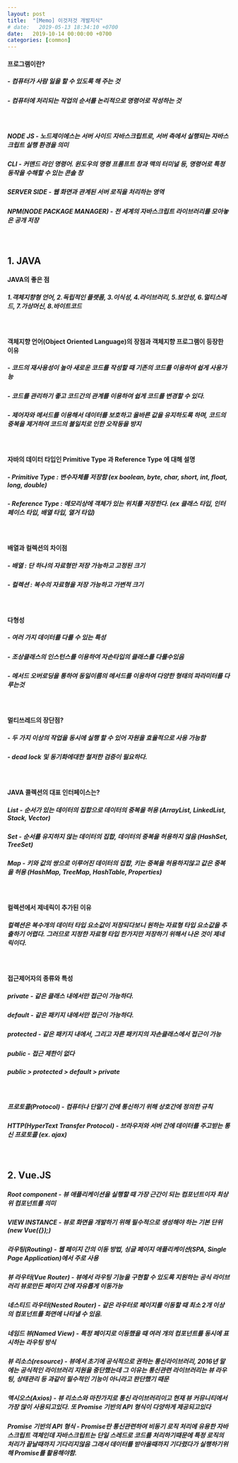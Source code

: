```yaml
---
layout: post
title:  "[Memo] 이것저것 개발지식"
# date:   2019-05-13 18:34:10 +0700
date:   2019-10-14 00:00:00 +0700
categories: [common]
---
```

#### 프로그램이란?
##### - 컴퓨터가 사람 일을 할 수 있도록 해 주는 것
##### - 컴퓨터에 처리되는 작업의 순서를 논리적으로 명령어로 작성하는 것
<br>

##### NODE JS - 노드제이에스는 서버 사이드 자바스크립트로, 서버 측에서 실행되는 자바스크립트 실행 환경을 의미
##### CLI - 커맨드 라인 명령어. 윈도우의 명령 프롬프트 창과 맥의 터미널 등, 명령어로 특정 동작을 수해할 수 있는 콘솔 창
##### SERVER SIDE - 웹 화면과 관계된 서버 로직을 처리하는 영역
##### NPM(NODE PACKAGE MANAGER) - 전 세계의 자바스크립트 라이브러리를 모아놓은 공개 저장
<br>

## 1. JAVA

####  JAVA의 좋은 점
##### 1.객체지향형 언어, 2.독립적인 플랫폼, 3.이식성, 4.라이브러리, 5.보안성, 6.멀티스레드, 7.가상머신, 8.바이트코드
<br>

#### 객체지향 언어(Object Oriented Language)의 장점과 객체지향 프로그램이 등장한 이유
##### - 코드의 재사용성이 높아 새로운 코드를 작성할 때 기존의 코드를 이용하여 쉽게 사용가능
##### - 코드를 관리하기 좋고 코드간의 관계를 이용하여 쉽게 코드를 변경할 수 있다.
##### - 제어자와 메서드를 이용해서 데이터를 보호하고 올바른 값을 유지하도록 하며, 코드의 중복을 제거하여 코드의 불일치로 인한 오작동을 방지
<br>

#### 자바의 데이터 타입인 Primitive Type 과 Reference Type 에 대해 설명
##### - Primitive Type : 변수자체를 저장함 (ex boolean, byte, char, short, int, float, long, double)
##### - Reference Type : 메모리상에 객체가 있는 위치를 저장한다. (ex 클래스 타입, 인터페이스 타입, 배열 타입, 열거 타입)
<br>

#### 배열과 컬렉션의 차이점
##### - 배열 : 단 하나의 자료형만 저장 가능하고 고정된 크기
##### - 컬렉션 : 복수의 자료형을 저장 가능하고 가변적 크기
<br>

#### 다형성
##### - 여러 가지 데이터를 다룰 수 있는 특성
##### - 조상클래스의 인스턴스를 이용하여 자손타입의 클래스를 다룰수있음
##### - 메서드 오버로딩을 통하여 동일이름의 메서드를 이용하여 다양한 형태의 파라미터를 다루는것
<br>

#### 멀티쓰레드의 장단점?
##### - 두 가지 이상의 작업을 동시에 실행 할 수 있어 자원을 효율적으로 사용 가능함
##### - dead lock 및 동기화에대한 철저한 검증이 필요하다.
<br>

#### JAVA 콜렉션의 대표 인터페이스는?
##### List - 순서가 있는 데이터의 집합으로 데이터의 중복을 허용 (ArrayList, LinkedList, Stack, Vector)
##### Set - 순서를  유지하지 않는 데이터의 집합, 데이터의 중복을 허용하지 않음 (HashSet, TreeSet)
##### Map - 키와 값의 쌍으로 이루어진 데이터의 집합, 키는 중복을 허용하지않고 값은 중복을 허용 (HashMap, TreeMap, HashTable, Properties)
<br>

#### 컬렉션에서 제네릭이 추가된 이유
##### 컬렉션은 복수개의 데이터 타입 요소값이 저장되다보니 원하는 자료형 타입 요소값을 추출하기 어렵다. 그러므로 지정한 자료형 타입 한가지만 저장하기 위해서 나온 것이 제네릭이다.
<br>

#### 접근제어자의 종류와 특성
##### private - 같은 클래스 내에서만 접근이 가능하다.
##### default - 같은 패키지 내에서만 접근이 가능하다.
##### protected - 같은 패키지 내에서, 그리고 자른 패키지의 자손클래스에서 접근이 가능
##### public - 접근 제한이 없다
##### public > protected > default > private
<br>

##### 프로토콜(Protocol) - 컴퓨터나 단말기 간에 통신하기 위해 상호간에 정의한 규칙
##### HTTP(HyperText Transfer Protocol) - 브라우저와 서버 간에 데이터를 주고받는 통신 프로토콜 (ex. ajax)
<br>

## 2. Vue.JS
##### Root component - 뷰 애플리케이션을 실행할 때 가장 근간이 되는 컴포넌트이자 최상위 컴포넌트를 의미
##### VIEW INSTANCE - 뷰로 화면을 개발하기 위해 필수적으로 생성해야 하는 기본 단위 (new Vue({});)
##### 라우팅(Routing) - 웹 페이지 간의 이동 방법, 싱글 페이지 애플리케이션(SPA, Single Page Application)에서 주로 사용
##### 뷰 라우터(Vue Router) - 뷰에서 라우팅 기능을 구현할 수 있도록 지원하는 공식 라이브러리 뷰로만든 페이지 간에 자유롭게 이동가능
##### 네스티드 라우터(Nested Router) - 같은 라우터로 페이지를 이동할 때 최소 2개 이상의 컴포넌트를 화면에 나타낼 수 있음.
##### 네임드 뷰(Named View) - 특정 페이지로 이동했을 때 여러 개의 컴포넌트를 동시에 표시하는 라우팅 방식
##### 뷰 리소스(resource) - 뷰에서 초기에 공식적으로 권하는 통신라이브러리, 2016년 말에는 공식적인 라이브러리 지원을 중단했는데 그 이유는 통신관련 라이브러리는 뷰 라우팅, 상태관리 등 과같이 필수적인 기능이 아니라고 판단했기 때문
##### 액시오스(Axios) - 뷰 리소스와 마찬가지로 통신 라이브러리이고 현재 뷰 커뮤니티에서 가장 많이 사용되고있다. 또 Promise 기반의 API 형식이 다양하게 제공되고있다
##### Promise 기반의 API 형식 - Promise란 통신관련하여 비동기 로직 처리에 유용한 자바스크립트 객체인데 자바스크립트는 단일 스레드로 코드를 처리하기때문에 특정 로직의 처리가 끝날때까지 기다리지않음 그래서 데이터를 받아올때까지 기다렸다가 실행하기위해 Promise를 활용해야함.
